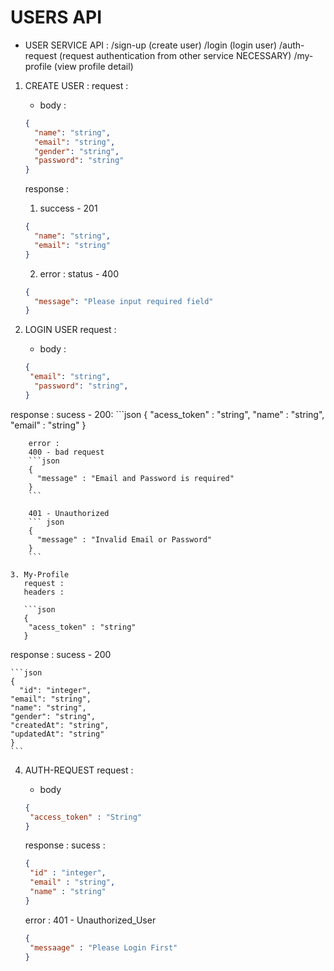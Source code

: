 # USERS API

- USER SERVICE API :
  /sign-up (create user)
  /login (login user)
  /auth-request (request authentication from other service NECESSARY)
  /my-profile (view profile detail)

1. CREATE USER :
   request :

   - body :

   ```json
   {
     "name": "string",
     "email": "string",
     "gender": "string",
     "password": "string"
   }
   ```

   response :

   1. success - 201

   ```json
   {
     "name": "string",
     "email": "string"
   }
   ```

   2. error :
   status - 400

   ```json
   {
     "message": "Please input required field"
   }
   ```

2. LOGIN USER
   request :
   - body :

   ```json
   {
    "email": "string",
     "password": "string",
   }
   ```

  response :
    sucess - 200:
    ```json
    {
      "acess_token" : "string",
      "name" : "string",
      "email" : "string"
    }

```
    error :
    400 - bad request
    ```json
    {
      "message" : "Email and Password is required"
    }
    ```

    401 - Unauthorized 
    ``` json
    {
      "message" : "Invalid Email or Password"
    } 
    ``` 

3. My-Profile
   request :
   headers :

   ```json
   {
    "acess_token" : "string"
   }
   ```

   response :
   sucess - 200

    ```json
    {
      "id": "integer",
    "email": "string",
    "name": "string",
    "gender": "string",
    "createdAt": "string",
    "updatedAt": "string"
    }
    ```

4. AUTH-REQUEST
   request :
   - body

   ```json
   {
    "access_token" : "String"
   }
   ```

   response : sucess :

   ```json
   {
    "id" : "integer",
    "email" : "string",
    "name" : "string"
   }
   ```

   error :
   401 - Unauthorized_User

   ```json
   {
    "messaage" : "Please Login First"
   }
   ```
